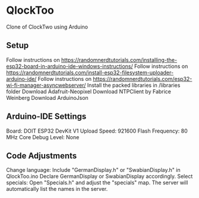 # QlockToo
Clone of ClockTwo using Arduino

 Setup
--------------------------------------
 Follow instructions on https://randomnerdtutorials.com/installing-the-esp32-board-in-arduino-ide-windows-instructions/
 Follow instructions on https://randomnerdtutorials.com/install-esp32-filesystem-uploader-arduino-ide/
 Follow instructions on https://randomnerdtutorials.com/esp32-wi-fi-manager-asyncwebserver/
 Install the packed libraries in /libraries folder
 Download Adafruit-Neopixel 
 Download NTPClient by Fabrice Weinberg
 Download ArduinoJson
 
 Arduino-IDE Settings
--------------------------------------
 Board: DOIT ESP32 DevKit V1
 Upload Speed: 921600
 Flash Frequency: 80 MHz
 Core Debug Level: None
 
 Code Adjustments
--------------------------------------
 Change language: 	Include "GermanDisplay.h" or "SwabianDisplay.h" in QlockToo.ino
					Declare GermanDisplay or SwabianDisplay accordingly.
 Select specials: 	Open "Specials.h" and adjust the "specials" map. 
					The server will automatically list the names in the server.
